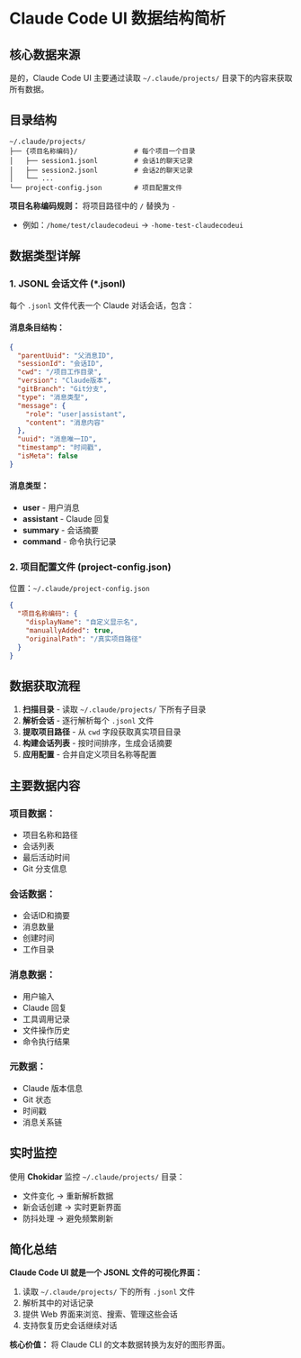 # Claude Code UI 数据结构简析

## 核心数据来源

是的，Claude Code UI 主要通过读取 `~/.claude/projects/` 目录下的内容来获取所有数据。

## 目录结构

```
~/.claude/projects/
├── {项目名称编码}/              # 每个项目一个目录
│   ├── session1.jsonl         # 会话1的聊天记录
│   ├── session2.jsonl         # 会话2的聊天记录
│   └── ...
└── project-config.json        # 项目配置文件
```

**项目名称编码规则：** 将项目路径中的 `/` 替换为 `-`
- 例如：`/home/test/claudecodeui` → `-home-test-claudecodeui`

## 数据类型详解

### 1. JSONL 会话文件 (*.jsonl)
每个 `.jsonl` 文件代表一个 Claude 对话会话，包含：

#### 消息条目结构：
```json
{
  "parentUuid": "父消息ID",
  "sessionId": "会话ID", 
  "cwd": "/项目工作目录",
  "version": "Claude版本",
  "gitBranch": "Git分支",
  "type": "消息类型",
  "message": {
    "role": "user|assistant", 
    "content": "消息内容"
  },
  "uuid": "消息唯一ID",
  "timestamp": "时间戳",
  "isMeta": false
}
```

#### 消息类型：
- **user** - 用户消息
- **assistant** - Claude 回复
- **summary** - 会话摘要
- **command** - 命令执行记录

### 2. 项目配置文件 (project-config.json)
位置：`~/.claude/project-config.json`

```json
{
  "项目名称编码": {
    "displayName": "自定义显示名",
    "manuallyAdded": true,
    "originalPath": "/真实项目路径"
  }
}
```

## 数据获取流程

1. **扫描目录** - 读取 `~/.claude/projects/` 下所有子目录
2. **解析会话** - 逐行解析每个 `.jsonl` 文件
3. **提取项目路径** - 从 `cwd` 字段获取真实项目目录
4. **构建会话列表** - 按时间排序，生成会话摘要
5. **应用配置** - 合并自定义项目名称等配置

## 主要数据内容

### 项目数据：
- 项目名称和路径
- 会话列表
- 最后活动时间
- Git 分支信息

### 会话数据：
- 会话ID和摘要
- 消息数量
- 创建时间
- 工作目录

### 消息数据：
- 用户输入
- Claude 回复
- 工具调用记录
- 文件操作历史
- 命令执行结果

### 元数据：
- Claude 版本信息
- Git 状态
- 时间戳
- 消息关系链

## 实时监控

使用 **Chokidar** 监控 `~/.claude/projects/` 目录：
- 文件变化 → 重新解析数据
- 新会话创建 → 实时更新界面
- 防抖处理 → 避免频繁刷新

## 简化总结

**Claude Code UI 就是一个 JSONL 文件的可视化界面：**
1. 读取 `~/.claude/projects/` 下的所有 `.jsonl` 文件
2. 解析其中的对话记录
3. 提供 Web 界面来浏览、搜索、管理这些会话
4. 支持恢复历史会话继续对话

**核心价值：** 将 Claude CLI 的文本数据转换为友好的图形界面。